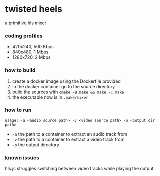 # twisted heels
a primitive hls mixer

### coding profiles
- 420x240, 500 Kbps
- 840x480, 1 Mbps
- 1280x720, 2 Mbps

### how to build
1. create a docker image using the Dockerfile provided
2. in the docker container go to the source directory
3. build the sources with `cmake -B.make && make -C.make`
4. the executable now is in `.make/mixer`

### how to run
```
usage: -a <audio source path> -v <video source path> -o <output dir path>
```
- `-a` the path to a container to extract an audio track from
- `-v` the path to a container to extract a video track from
- `-o` the output directory

### known issues
hls.js struggles switching between video tracks while playing the output
